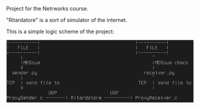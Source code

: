 Project for the Netrworks course.

"Ritardatore" is a sort of simulator of the internet.

This is a simple logic scheme of the project:

![alt tag](https://raw.githubusercontent.com/cbarGit/NetworksLab/master/img/logic_scheme.png)

